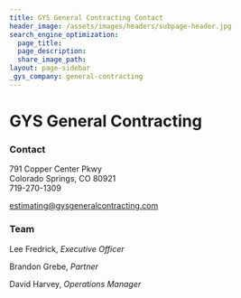 ```yaml
---
title: GYS General Contracting Contact
header_image: /assets/images/headers/subpage-header.jpg
search_engine_optimization:
  page_title:
  page_description:
  share_image_path:
layout: page-sidebar
_gys_company: general-contracting
---
```


# GYS General Contracting

### Contact

791 Copper Center Pkwy<br>Colorado Springs, CO 80921<br>719-270-1309

estimating@gysgeneralcontracting.com

### Team

Lee Fredrick, *Executive Officer*

Brandon Grebe,&nbsp;*Partner*

David Harvey, *Operations Manager*

&nbsp;
